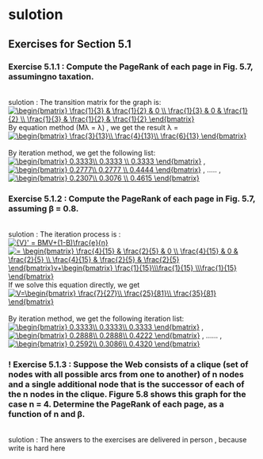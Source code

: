 # sulotion<br>
## Exercises for Section 5.1
### Exercise 5.1.1 : Compute the PageRank of each page in Fig. 5.7, assumingno taxation. 
<br> sulotion : The transition matrix for the graph is: <br>  <a href="https://www.codecogs.com/eqnedit.php?latex=\begin{bmatrix}&space;\frac{1}{3}&space;&&space;\frac{1}{2}&space;&&space;0&space;\\&space;\frac{1}{3}&space;&&space;0&space;&&space;\frac{1}{2}&space;\\&space;\frac{1}{3}&space;&&space;\frac{1}{2}&space;&&space;\frac{1}{2}&space;\end{bmatrix}" target="_blank"><img src="https://latex.codecogs.com/gif.latex?\begin{bmatrix}&space;\frac{1}{3}&space;&&space;\frac{1}{2}&space;&&space;0&space;\\&space;\frac{1}{3}&space;&&space;0&space;&&space;\frac{1}{2}&space;\\&space;\frac{1}{3}&space;&&space;\frac{1}{2}&space;&&space;\frac{1}{2}&space;\end{bmatrix}" title="\begin{bmatrix} \frac{1}{3} & \frac{1}{2} & 0 \\ \frac{1}{3} & 0 & \frac{1}{2} \\ \frac{1}{3} & \frac{1}{2} & \frac{1}{2} \end{bmatrix}" /></a>
<br> By equation method (Mλ = λ) , we get the result λ = <a href="https://www.codecogs.com/eqnedit.php?latex=\begin{bmatrix}&space;\frac{3}{13}\\&space;\frac{4}{13}\\&space;\frac{6}{13}&space;\end{bmatrix}" target="_blank"><img src="https://latex.codecogs.com/gif.latex?\begin{bmatrix}&space;\frac{3}{13}\\&space;\frac{4}{13}\\&space;\frac{6}{13}&space;\end{bmatrix}" title="\begin{bmatrix} \frac{3}{13}\\ \frac{4}{13}\\ \frac{6}{13} \end{bmatrix}" /></a>  
<br> By iteration method, we get the following list: <br> <a href="https://www.codecogs.com/eqnedit.php?latex=\begin{bmatrix}&space;0.3333\\&space;0.3333&space;\\&space;0.3333&space;\end{bmatrix}" target="_blank"><img src="https://latex.codecogs.com/gif.latex?\begin{bmatrix}&space;0.3333\\&space;0.3333&space;\\&space;0.3333&space;\end{bmatrix}" title="\begin{bmatrix} 0.3333\\ 0.3333 \\ 0.3333 \end{bmatrix}" /></a>  ,  <a href="https://www.codecogs.com/eqnedit.php?latex=\begin{bmatrix}&space;0.2777\\&space;0.2777&space;\\&space;0.4444&space;\end{bmatrix}" target="_blank"><img src="https://latex.codecogs.com/gif.latex?\begin{bmatrix}&space;0.2777\\&space;0.2777&space;\\&space;0.4444&space;\end{bmatrix}" title="\begin{bmatrix} 0.2777\\ 0.2777 \\ 0.4444 \end{bmatrix}" /></a>    ,   .....  ,  <a href="https://www.codecogs.com/eqnedit.php?latex=\begin{bmatrix}&space;0.2307\\&space;0.3076&space;\\&space;0.4615&space;\end{bmatrix}" target="_blank"><img src="https://latex.codecogs.com/gif.latex?\begin{bmatrix}&space;0.2307\\&space;0.3076&space;\\&space;0.4615&space;\end{bmatrix}" title="\begin{bmatrix} 0.2307\\ 0.3076 \\ 0.4615 \end{bmatrix}" /></a>  
### Exercise 5.1.2 : Compute the PageRank of each page in Fig. 5.7, assuming β = 0.8. 
<br> sulotion : The iteration process is : <br> <a href="https://www.codecogs.com/eqnedit.php?latex={V}'&space;=&space;BMV&plus;(1-B)\frac{e}{n}" target="_blank"><img src="https://latex.codecogs.com/gif.latex?{V}'&space;=&space;BMV&plus;(1-B)\frac{e}{n}" title="{V}' = BMV+(1-B)\frac{e}{n}" /></a>   <br> <a href="https://www.codecogs.com/eqnedit.php?latex==&space;\begin{bmatrix}&space;\frac{4}{15}&space;&&space;\frac{2}{5}&space;&&space;0&space;\\&space;\frac{4}{15}&space;&&space;0&space;&&space;\frac{2}{5}&space;\\&space;\frac{4}{15}&space;&&space;\frac{2}{5}&space;&&space;\frac{2}{5}&space;\end{bmatrix}v&plus;\begin{bmatrix}&space;\frac{1}{15}\\\frac{1}{15}&space;\\\frac{1}{15}&space;\end{bmatrix}" target="_blank"><img src="https://latex.codecogs.com/gif.latex?=&space;\begin{bmatrix}&space;\frac{4}{15}&space;&&space;\frac{2}{5}&space;&&space;0&space;\\&space;\frac{4}{15}&space;&&space;0&space;&&space;\frac{2}{5}&space;\\&space;\frac{4}{15}&space;&&space;\frac{2}{5}&space;&&space;\frac{2}{5}&space;\end{bmatrix}v&plus;\begin{bmatrix}&space;\frac{1}{15}\\\frac{1}{15}&space;\\\frac{1}{15}&space;\end{bmatrix}" title="= \begin{bmatrix} \frac{4}{15} & \frac{2}{5} & 0 \\ \frac{4}{15} & 0 & \frac{2}{5} \\ \frac{4}{15} & \frac{2}{5} & \frac{2}{5} \end{bmatrix}v+\begin{bmatrix} \frac{1}{15}\\\frac{1}{15} \\\frac{1}{15} \end{bmatrix}" /></a>
<br> If we solve this equation directly, we get <a href="https://www.codecogs.com/eqnedit.php?latex=V=\begin{bmatrix}&space;\frac{7}{27}\\&space;\frac{25}{81}\\&space;\frac{35}{81}&space;\end{bmatrix}" target="_blank"><img src="https://latex.codecogs.com/gif.latex?V=\begin{bmatrix}&space;\frac{7}{27}\\&space;\frac{25}{81}\\&space;\frac{35}{81}&space;\end{bmatrix}" title="V=\begin{bmatrix} \frac{7}{27}\\ \frac{25}{81}\\ \frac{35}{81} \end{bmatrix}" /></a>  
<br> By iteration method, we get the following iteration list: <a href="https://www.codecogs.com/eqnedit.php?latex=\begin{bmatrix}&space;0.3333\\&space;0.3333\\&space;0.3333&space;\end{bmatrix}" target="_blank"><img src="https://latex.codecogs.com/gif.latex?\begin{bmatrix}&space;0.3333\\&space;0.3333\\&space;0.3333&space;\end{bmatrix}" title="\begin{bmatrix} 0.3333\\ 0.3333\\ 0.3333 \end{bmatrix}" /></a>   , <a href="https://www.codecogs.com/eqnedit.php?latex=\begin{bmatrix}&space;0.2888\\&space;0.2888\\&space;0.4222&space;\end{bmatrix}" target="_blank"><img src="https://latex.codecogs.com/gif.latex?\begin{bmatrix}&space;0.2888\\&space;0.2888\\&space;0.4222&space;\end{bmatrix}" title="\begin{bmatrix} 0.2888\\ 0.2888\\ 0.4222 \end{bmatrix}" /></a> , ...... ,  <a href="https://www.codecogs.com/eqnedit.php?latex=\begin{bmatrix}&space;0.2592\\&space;0.3086\\&space;0.4320&space;\end{bmatrix}" target="_blank"><img src="https://latex.codecogs.com/gif.latex?\begin{bmatrix}&space;0.2592\\&space;0.3086\\&space;0.4320&space;\end{bmatrix}" title="\begin{bmatrix} 0.2592\\ 0.3086\\ 0.4320 \end{bmatrix}" /></a>   
### ! Exercise 5.1.3 : Suppose the Web consists of a clique (set of nodes with all possible arcs from one to another) of n nodes and a single additional node that is the successor of each of the n nodes in the clique. Figure 5.8 shows this graph for the case n = 4. Determine the PageRank of each page, as a function of n and β.
<br> sulotion :  The answers to the exercises are delivered in person , because write is hard here 
